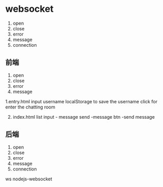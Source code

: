 <!--
 * @Author: tanhong
 * @Date: 2021-11-16 16:28:05
 * @LastEditTime: 2021-11-16 17:12:38
 * @LastEditors: tanhong
 * @FilePath: \react-test\WEBSOCKEY\README.md
-->
# websocket
1. open
2. close
3. error
4. message
5. connection

## 前端
1. open
2. close
3. error
4. message

1.entry.html 
  input username
  localStorage to save the username
  click for enter the chatting room

2. index.html
   list
   input - message
   send -message
   btn -send message

## 后端
1. open
2. close
3. error
4. message
5. connection

ws nodejs-websocket

